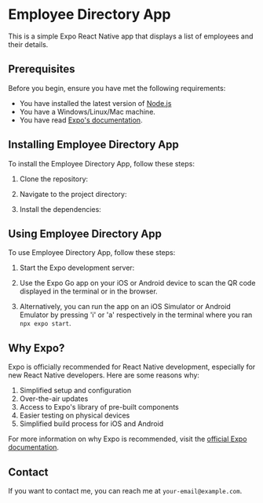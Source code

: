 # Employee Directory App

This is a simple Expo React Native app that displays a list of employees and their details.

## Prerequisites

Before you begin, ensure you have met the following requirements:

* You have installed the latest version of [Node.js](https://nodejs.org/)
* You have a Windows/Linux/Mac machine.
* You have read [Expo's documentation](https://docs.expo.dev/).

## Installing Employee Directory App

To install the Employee Directory App, follow these steps:

1. Clone the repository:

2. Navigate to the project directory:

3. Install the dependencies:

## Using Employee Directory App

To use Employee Directory App, follow these steps:

1. Start the Expo development server:

2. Use the Expo Go app on your iOS or Android device to scan the QR code displayed in the terminal or in the browser.

3. Alternatively, you can run the app on an iOS Simulator or Android Emulator by pressing 'i' or 'a' respectively in the terminal where you ran `npx expo start`.

## Why Expo?

Expo is officially recommended for React Native development, especially for new React Native developers. Here are some reasons why:

1. Simplified setup and configuration
2. Over-the-air updates
3. Access to Expo's library of pre-built components
4. Easier testing on physical devices
5. Simplified build process for iOS and Android

For more information on why Expo is recommended, visit the [official Expo documentation](https://docs.expo.dev/introduction/why-expo/).

## Contact

If you want to contact me, you can reach me at `your-email@example.com`.